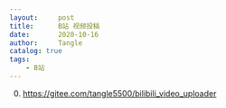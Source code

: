 ```yaml
---
layout:     post
title:      B站 视频投稿
date:       2020-10-16
author:     Tangle
catalog: true
tags:
    - B站
---
```


0. <https://gitee.com/tangle5500/bilibili_video_uploader>
